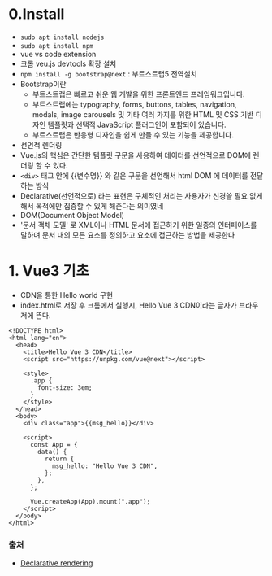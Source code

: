 
# 0.Install

- `sudo apt install nodejs`
- `sudo apt install npm`
- vue vs code extension
- 크롬 veu.js devtools 확장 설치
- `npm install -g bootstrap@next` : 부트스트랩5 전역설치 
- Bootstrap이란
  - 부트스트랩은 빠르고 쉬운 웹 개발을 위한 프론트엔드 프레임워크입니다.
  - 부트스트랩에는 typography, forms, buttons, tables, navigation, modals, image carousels 및 기타 여러 가지를 위한 HTML 및 CSS 기반 디자인 템플릿과 선택적 JavaScript 플러그인이 포함되어 있습니다.
  - 부트스트랩은 반응형 디자인을 쉽게 만들 수 있는 기능을 제공합니다.
 - 선언적 렌더링
  - Vue.js의 핵심은 간단한 템플릿 구문을 사용하여 데이터를 선언적으로 DOM에 렌더링 할 수 있다. 
  - `<div>` 태그 안에 {{변수명}} 와 같은 구문을 선언해서 html DOM 에 데이터를 전달하는 방식
  - Declarative(선언적으로) 라는 표현은 구체적인 처리는 사용자가 신경쓸 필요 없게 해서 목적에만 집중할 수 있게 해준다는 의미였네
 - DOM(Document Object Model)
  - '문서 객체 모델' 로 XML이나 HTML 문서에 접근하기 위한 일종의 인터페이스를 말하며 문서 내의 모든 요소를 정의하고 요소에 접근하는 방법을 제공한다


# 1. Vue3 기초
- CDN을 통한 Hello world 구현
- index.html로 저장 후 크롬에서 실행시, Hello Vue 3 CDN이라는 글자가 브라우저에 뜬다.
```
<!DOCTYPE html>
<html lang="en">
  <head>
    <title>Hello Vue 3 CDN</title>
    <script src="https://unpkg.com/vue@next"></script>

    <style>
      .app {
        font-size: 3em;
      }
    </style>
  </head>
  <body>
    <div class="app">{{msg_hello}}</div>

    <script>
      const App = {
        data() {
          return {
            msg_hello: "Hello Vue 3 CDN",
          };
        },
      };

      Vue.createApp(App).mount(".app");
    </script>
  </body>
</html>
```

### 출처

- [Declarative rendering](https://velog.io/@art11010/Vue-%EC%84%A0%EC%96%B8%EC%A0%81-%EB%A0%8C%EB%8D%94%EB%A7%81)
<br><br><br>
